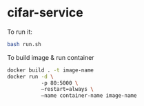 # cifar-service
To run it:
```bash
bash run.sh
```
To build image & run container
```bash
docker build . -t image-name
docker run -d \ 
           -p 80:5000 \ 
           –restart=always \
           –name container-name image-name
```
